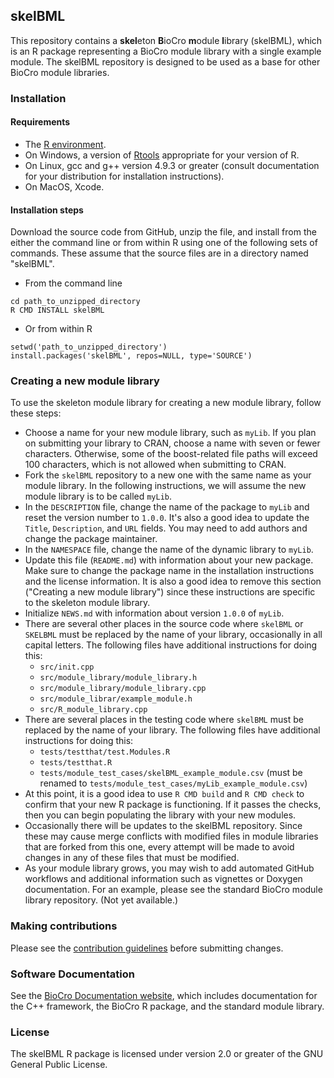 ## skelBML
This repository contains a **skel**eton **B**ioCro **m**odule **l**ibrary
(skelBML), which is an R package representing a BioCro module library with a
single example module. The skelBML repository is designed to be used as a base
for other BioCro module libraries.

### Installation

#### Requirements
- The [R environment](https://cran.r-project.org/).
- On Windows, a version of [Rtools](https://cran.r-project.org/bin/windows/Rtools/)
  appropriate for your version of R.
- On Linux, gcc and g++ version 4.9.3 or greater (consult documentation for your
  distribution for installation instructions).
- On MacOS, Xcode.

#### Installation steps
Download the source code from GitHub, unzip the file, and install from the
either the command line or from within R using one of the following sets of
commands. These assume that the source files are in a directory named "skelBML".

- From the command line
```
cd path_to_unzipped_directory
R CMD INSTALL skelBML
```

- Or from within R
```
setwd('path_to_unzipped_directory')
install.packages('skelBML', repos=NULL, type='SOURCE')
```

### Creating a new module library
To use the skeleton module library for creating a new module library, follow
these steps:
- Choose a name for your new module library, such as `myLib`. If you plan on
  submitting your library to CRAN, choose a name with seven or fewer characters.
  Otherwise, some of the boost-related file paths will exceed 100 characters,
  which is not allowed when submitting to CRAN.
- Fork the `skelBML` repository to a new one with the same name as your module
  library. In the following instructions, we will assume the new module library
  is to be called `myLib`.
- In the `DESCRIPTION` file, change the name of the package to `myLib` and reset
  the version number to `1.0.0`. It's also a good idea to update the `Title`,
  `Description`, and `URL` fields. You may need to add authors and change the
  package maintainer.
- In the `NAMESPACE` file, change the name of the dynamic library to `myLib`.
- Update this file (`README.md`) with information about your new package. Make
  sure to change the package name in the installation instructions and the
  license information. It is also a good idea to remove this section ("Creating
  a new module library") since these instructions are specific to the skeleton
  module library.
- Initialize `NEWS.md` with information about version `1.0.0` of `myLib`.
- There are several other places in the source code where `skelBML` or `SKELBML`
  must be replaced by the name of your library, occasionally in all capital
  letters. The following files have additional instructions for doing this:
    - `src/init.cpp`
    - `src/module_library/module_library.h`
    - `src/module_library/module_library.cpp`
    - `src/module_librar/example_module.h`
    - `src/R_module_library.cpp`
- There are several places in the testing code where `skelBML` must be replaced
  by the name of your library. The following files have additional instructions
  for doing this:
    - `tests/testthat/test.Modules.R`
    - `tests/testthat.R`
    - `tests/module_test_cases/skelBML_example_module.csv` (must be renamed to
      `tests/module_test_cases/myLib_example_module.csv`)
- At this point, it is a good idea to use `R CMD build` and `R CMD check` to
  confirm that your new R package is functioning. If it passes the checks, then
  you can begin populating the library with your new modules.
- Occasionally there will be updates to the skelBML repository. Since these may
  cause merge conflicts with modified files in module libraries that are forked
  from this one, every attempt will be made to avoid changes in any of these
  files that must be modified.
- As your module library grows, you may wish to add automated GitHub workflows
  and additional information such as vignettes or Doxygen documentation. For an
  example, please see the standard BioCro module library repository. (Not yet
  available.)

### Making contributions
Please see the
[contribution guidelines](https://github.com/ebimodeling/biocro/blob/main/developer_documentation/contribution_guidelines.md)
before submitting changes.

### Software Documentation

See the
[BioCro Documentation website](https://ebimodeling.github.io/biocro-documentation/),
which includes documentation for the C++ framework, the BioCro R package, and
the standard module library.

### License

The skelBML R package is licensed under version 2.0 or greater of the GNU
General Public License.
